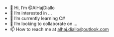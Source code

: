 - 👋 Hi, I’m @AlHajDiallo
- 👀 I’m interested in ...
- 🌱 I’m currently learning C#
- 💞️ I’m looking to collaborate on ...
- 📫 How to reach me at alhaj.diallo@outlook.com 

<!---
AlHajDiallo/AlHajDiallo is a ✨ special ✨ repository because its `README.md` (this file) appears on your GitHub profile.
You can click the Preview link to take a look at your changes.
--->
